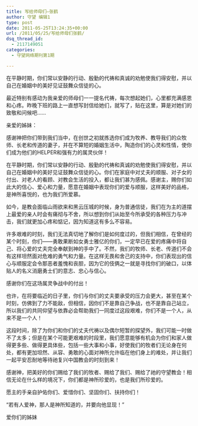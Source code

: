 ```yaml
---
title: 写给师母们–张鹤
author: 守望 编辑1
type: post
date: 2011-05-25T13:24:35+00:00
url: /2011/05/25/写给师母们张鹤/
dsq_thread_id:
  - 2117149051
categories:
  - 守望网络期刊第1期

---
```

在平静时期，你们常以安静的行动、殷勤的代祷和真诚的劝勉使我们得安慰，并以自己在婚姻中的美好见证鼓舞众信徒的心。

<!--more-->最近特别有感动为我亲爱的师母们一一提名代祷，每次想起她们，心里都充满感恩和心疼。昨晚下班的路上一直想写封信给她们，就写了，贴在这里，算是对她们的致敬和问候吧……

亲爱的姊妹：

感谢神把你们带到我们当中，在创世之初就拣选你们成为牧养、教导我们的众牧师、长老和传道的妻子，并在不算短的婚姻生活中，陶造你们的心灵和性情，使你们成为他们的HELPER和强有力的属灵伙伴！

在平静时期，你们常以安静的行动、殷勤的代祷和真诚的劝勉使我们得安慰，并以自己在婚姻中的美好见证鼓舞众信徒的心。你们在家庭中对丈夫的顺服、对子女的付出、对老人的看顾、对教会生活的投入，都让我们甚为感佩。感谢主，赐你们如此大的信心、爱心和力量，愿意在婚姻中表现你们的爱与顺服，这样美好的品格，是神所喜悦的，也为我们所爱慕。

如今，是教会面临山雨欲来和黑云压城的时候，身为普通信徒，我们在为主的道摆上最爱的亲人时会有痛彻与不舍，所以想到你们从始至今所承受的各种压力与冲击，我们就更加心疼和惦记，因为知道这有多么不容易。

许多艰难的时刻，我们无法真切地了解你们是如何度过的，但我们相信，在曾经的某个时刻，你们——勇敢果断如女勇士雅亿的你们，一定早已在爱的疼痛中将自己、将心爱的丈夫完全奉献到神的手中了。不然，我们的牧师、长老、传道们不会有这样坦然面对危难的勇气和力量。在这样无畏和舍己的支持中，你们表现出的信心与顺服定会令那恶者羞愧和丧胆，因为它的伎俩之一就是寻找你们的破口，以体贴人的名义消磨勇士们的意志、忠心与信心。

感谢你们在这场属灵争战中的付出！

也许，在将要临近的日子里，你们与你们的丈夫要承受的压力会更大，甚至在某个时刻，仿佛到了力不能敌，但相信，因你们不是靠自己争战，也不是靠自己站立，所以我们的共同仰望与依靠必会帮助我们一同度过这段艰难，你们不是一个人，从来不是一个人！

这段时间，除了为你们和你们的丈夫代祷以及偶尔短暂的探望外，我们可能一时做不了太多；但是在某个可能更艰难的时段里，我们愿意能够有机会为你们和家人做得更多些、做得更具体些，包括一些大事和小事，好使我们的牧者们无论身在何处，都有更加坦然、从容、勇敢的心面对神所允许临在他们身上的难处，并让我们一起平安忍耐地等待祂复兴中国教会的时刻到来！

感谢神，把美好的你们赐给了我们的牧者、赐给了我们、赐给了祂的守望教会！相信无论在什么样的境况下，你们都是神所珍爱的，也是我们所珍爱的。

愿主的手亲自护佑你们、爱惜你们、坚固你们、扶持你们！

“若有人爱神，那人是神所知道的，并要向他显现！”

爱你们的姊妹